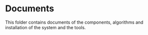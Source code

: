 # Documents

This folder contains documents of the components, algorithms and installation of the system and the tools.
